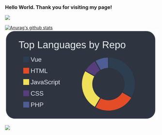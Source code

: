 ### Hello World. Thank you for visiting my page!

[![](https://raw.githubusercontent.com/mercury-pluto1210/mercury-pluto1210/main/github-profile-summary-cards-example/master/profile-summary-card-output/default/0-profile-details.svg)](https://github.com/vn7n24fzkq/github-profile-summary-cards)

[![Anurag's github stats](https://github-readme-stats.vercel.app/api?username=mercury-pluto1210&show_icons=true&bg_color=nord_dark&theme=dracula)](https://github.com/anuraghazra/github-readme-stats)
[![](https://raw.githubusercontent.com/mercury-pluto1210/mercury-pluto1210/main/profile-summary-card-output/nord_dark/1-repos-per-language.svg)](https://github.com/vn7n24fzkq/github-profile-summary-cards)

![](https://komarev.com/ghpvc/?username=mercury-pluto1210&color=green)

<!--
**mercury-pluto1210/mercury-pluto1210** is a ✨ _special_ ✨ repository because its `README.md` (this file) appears on your GitHub profile.

Here are some ideas to get you started:

- 🔭 I’m currently working on ...
- 🌱 I’m currently learning ...
- 👯 I’m looking to collaborate on ...
- 🤔 I’m looking for help with ...
- 💬 Ask me about ...
- 📫 How to reach me: ...
- 😄 Pronouns: ...
- ⚡ Fun fact: ...
-->
